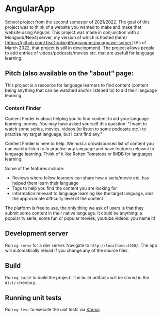 # AngularApp

School project from the second semester of 2021/2022. The goal of this project was to think of a website you wanted to make and make that website using Angular. This project was made in conjunction with a Mongodb/Neo4j server, my version of which is hosted (here)[https://github.com/TeaDrinkingProgrammer/mongoose-server] (As of March 2022, that project is still in development). The project allows people to add entries of videos/podcasts/movies etc. that are usefull for language learning.

  ## Pitch (also available on the "about" page:
This project is a resource for language learners to find content (content
  being anything that can be watched and/or listened to) to aid their language
  learning  
  ### Content Finder  
  Content Finder is about helping you to find content to aid your language
  learning journey. You may have asked yourself this question:
  "I want to watch some series, movies, videos (or listen to some podcasts etc.)
  to practise my target language, but I cant find any."  
  
  Content Finder is here to help. We host a crowdsourced list of content you can
  watch/ listen to to practise any language and have features relevant to
  language learning.
  Think of it like Rotten Tomatoes or IMDB for languages learning.  
    
  Some of the features include:
<ul>
  <li>
    Reviews where fellow learners can share how a serie/movie etc. has helped
    them learn their language
  </li>
  <li>Tags to help you find the content you are looking for</li>
  <li>
    Information relevant to language learning like the target language, and the
    approximate difficulty level of the content
  </li>
</ul>
  The platform is free to use, the only thing we ask of users is that they
  submit some content in their native language.  
  It could be anything: a popular tv serie, some fun or popular movies, youtube
  videos: you name it!
  
## Development server

Run `ng serve` for a dev server. Navigate to `http://localhost:4200/`. The app will automatically reload if you change any of the source files.

## Build

Run `ng build` to build the project. The build artifacts will be stored in the `dist/` directory.

## Running unit tests

Run `ng test` to execute the unit tests via [Karma](https://karma-runner.github.io).
